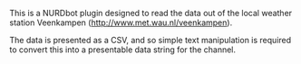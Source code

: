 This is a NURDbot plugin designed to read the data out of the local weather station
Veenkampen (http://www.met.wau.nl/veenkampen).

The data is presented as a CSV, and so simple text manipulation is required to convert
this into a presentable data string for the channel.
